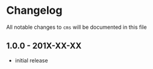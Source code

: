 # Changelog

All notable changes to `cms` will be documented in this file

## 1.0.0 - 201X-XX-XX

- initial release
